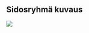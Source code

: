 ## Sidosryhmä kuvaus





![](https://gitlab.labranet.jamk.fi/TTOS0100/vaatimusmaarittely-runko/blob/master/esimerkit/Sidosryhm%C3%A4kaavio.png)


